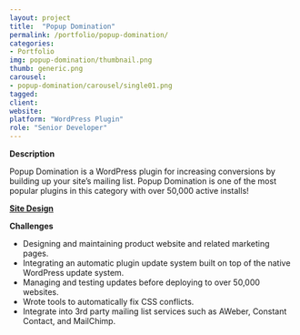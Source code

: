 ```yaml
---
layout: project
title:  "Popup Domination"
permalink: /portfolio/popup-domination/
categories:
- Portfolio
img: popup-domination/thumbnail.png
thumb: generic.png
carousel:
- popup-domination/carousel/single01.png
tagged:
client:
website:
platform: "WordPress Plugin"
role: "Senior Developer"
---
```

**Description**

Popup Domination is a WordPress plugin for increasing conversions by building up
your site’s mailing list. Popup Domination is one of the most popular plugins in
this category with over 50,000 active installs!

[**Site Design**](/projects/popup-domination/site-design/)

**Challenges**
* Designing and maintaining product website and related marketing pages.
* Integrating an automatic plugin update system built on top of the native
WordPress update system.
* Managing and testing updates before deploying to over 50,000 websites.
* Wrote tools to automatically fix CSS conflicts.
* Integrate into 3rd party mailing list services such as AWeber, Constant
Contact, and MailChimp.
